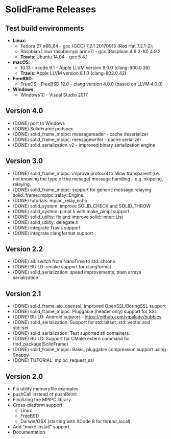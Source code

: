 # SolidFrame Releases

## Test build environments
* **Linux**:
    * Fedora 27 x86_64 - gcc (GCC) 7.2.1 20170915 (Red Hat 7.2.1-2);
    * Raspbian Linux raspberrypi armv7l - gcc (Raspbian 4.9.2-10) 4.9.2
    * **Travis**: Ubuntu 14.04 - gcc 5.4.1
* **macOS**:
    * 10.13 - xcode 9.1 - Apple LLVM version 9.0.0 (clang-900.0.38)
    * **Travis**: Apple LLVM version 8.1.0 (clang-802.0.42)
* **FreeBSD**:
    * TrueOS - FreeBSD 12.0 - clang version 4.0.0 (based on LLVM 4.0.0)
* **Windows**:
    * Windows10 - Visual Studio 2017.

## Version 4.0
* (DONE) port to Windows
* (DONE) SolidFrame.podspec
* (DONE) solid_frame_mpipc: messagereader - cache deserializer
* (DONE) solid_frame_mpipc: messagewriter - cache serializer
* (DONE) solid_serialization_v2 - improved binary serialization engine

## Version 3.0
* (DONE) solid_frame_mpipc: improve protocol to allow transparent (i.e. not knowing the type of the mesage) message handling - e.g. skipping, relaying.
* (DONE) solid_frame_mpipc: support for generic message relaying: solid::frame::mpipc::relay::Engine. 
* (DONE) tutorials: mpipc_relay_echo
* (DONE) solid_system: improve SOLID_CHECK and SOLID_THROW
* (DONE) solid_system: pimpl.h with make_pimpl support
* (DONE) solid_utility: fix and improve solid::inner::List
* (DONE) solid_utility: delegate.h
* (DONE) integrate Travis support
* (DONE) integrate clangformat support

## Version 2.2
* (DONE) all: switch from NanoTime to std::chrono
* (DONE) BUILD: cmake support for clangformat
* (DONE) solid_serialization: speed improvements, plain arrays serialization

## Version 2.1
* (DONE) solid_frame_aio_openssl: Improved OpenSSL/BoringSSL support
* (DONE) solid_frame_mpipc: Pluggable (header only) support for SSL
* (DONE) BUILD: Android support - https://github.com/vipalade/bubbles
* (DONE) solid_serialization: Support for std::bitset, std::vector<bool> and std::set
* (DONE) solid_serialization: Test suported stl containers.
* (DONE) BUILD: Support for CMake extern command for find_package(SolidFrame)
* (DONE) solid_frame_mpipc: Basic, pluggable compression support using [Snappy](https://google.github.io/snappy/)
* (DONE) TUTORIAL: mpipc_request_ssl


## Version 2.0
* Fix utility memoryfile examples
* pushCall instead of pushReinit
* Finalizing the MPIPC library.
* Cross-platform support:
    * Linux
    * FreeBSD
    * Darwin/OSX (starting with XCode 8 for thread_local)
* Add "make install" support.
* Documentation.

